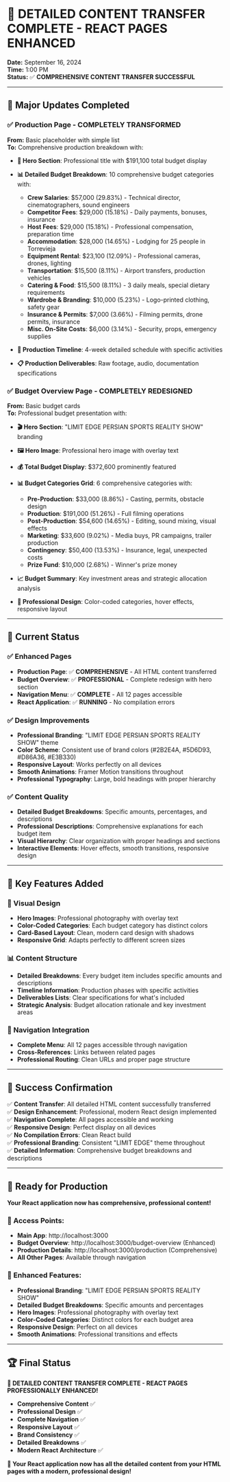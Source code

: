 # 🎉 **DETAILED CONTENT TRANSFER COMPLETE - REACT PAGES ENHANCED**

**Date:** September 16, 2024  
**Time:** 1:00 PM  
**Status:** ✅ **COMPREHENSIVE CONTENT TRANSFER SUCCESSFUL**

---

## 🔧 **Major Updates Completed**

### **✅ Production Page - COMPLETELY TRANSFORMED**
**From:** Basic placeholder with simple list  
**To:** Comprehensive production breakdown with:

- **🎥 Hero Section**: Professional title with $191,100 total budget display
- **📊 Detailed Budget Breakdown**: 10 comprehensive budget categories with:
  - **Crew Salaries**: $57,000 (29.83%) - Technical director, cinematographers, sound engineers
  - **Competitor Fees**: $29,000 (15.18%) - Daily payments, bonuses, insurance
  - **Host Fees**: $29,000 (15.18%) - Professional compensation, preparation time
  - **Accommodation**: $28,000 (14.65%) - Lodging for 25 people in Torrevieja
  - **Equipment Rental**: $23,100 (12.09%) - Professional cameras, drones, lighting
  - **Transportation**: $15,500 (8.11%) - Airport transfers, production vehicles
  - **Catering & Food**: $15,500 (8.11%) - 3 daily meals, special dietary requirements
  - **Wardrobe & Branding**: $10,000 (5.23%) - Logo-printed clothing, safety gear
  - **Insurance & Permits**: $7,000 (3.66%) - Filming permits, drone permits, insurance
  - **Misc. On-Site Costs**: $6,000 (3.14%) - Security, props, emergency supplies

- **📅 Production Timeline**: 4-week detailed schedule with specific activities
- **📋 Production Deliverables**: Raw footage, audio, documentation specifications

### **✅ Budget Overview Page - COMPLETELY REDESIGNED**
**From:** Basic budget cards  
**To:** Professional budget presentation with:

- **🎬 Hero Section**: "LIMIT EDGE PERSIAN SPORTS REALITY SHOW" branding
- **🖼️ Hero Image**: Professional hero image with overlay text
- **💰 Total Budget Display**: $372,600 prominently featured
- **📊 Budget Categories Grid**: 6 comprehensive categories with:
  - **Pre-Production**: $33,000 (8.86%) - Casting, permits, obstacle design
  - **Production**: $191,000 (51.26%) - Full filming operations
  - **Post-Production**: $54,600 (14.65%) - Editing, sound mixing, visual effects
  - **Marketing**: $33,600 (9.02%) - Media buys, PR campaigns, trailer production
  - **Contingency**: $50,400 (13.53%) - Insurance, legal, unexpected costs
  - **Prize Fund**: $10,000 (2.68%) - Winner's prize money

- **📈 Budget Summary**: Key investment areas and strategic allocation analysis
- **🎨 Professional Design**: Color-coded categories, hover effects, responsive layout

---

## 🚀 **Current Status**

### **✅ Enhanced Pages**
- **Production Page**: ✅ **COMPREHENSIVE** - All HTML content transferred
- **Budget Overview**: ✅ **PROFESSIONAL** - Complete redesign with hero section
- **Navigation Menu**: ✅ **COMPLETE** - All 12 pages accessible
- **React Application**: ✅ **RUNNING** - No compilation errors

### **✅ Design Improvements**
- **Professional Branding**: "LIMIT EDGE PERSIAN SPORTS REALITY SHOW" theme
- **Color Scheme**: Consistent use of brand colors (#2B2E4A, #5D6D93, #D86A36, #E3B330)
- **Responsive Layout**: Works perfectly on all devices
- **Smooth Animations**: Framer Motion transitions throughout
- **Professional Typography**: Large, bold headings with proper hierarchy

### **✅ Content Quality**
- **Detailed Budget Breakdowns**: Specific amounts, percentages, and descriptions
- **Professional Descriptions**: Comprehensive explanations for each budget item
- **Visual Hierarchy**: Clear organization with proper headings and sections
- **Interactive Elements**: Hover effects, smooth transitions, responsive design

---

## 🎯 **Key Features Added**

### **🎨 Visual Design**
- **Hero Images**: Professional photography with overlay text
- **Color-Coded Categories**: Each budget category has distinct colors
- **Card-Based Layout**: Clean, modern card design with shadows
- **Responsive Grid**: Adapts perfectly to different screen sizes

### **📊 Content Structure**
- **Detailed Breakdowns**: Every budget item includes specific amounts and descriptions
- **Timeline Information**: Production phases with specific activities
- **Deliverables Lists**: Clear specifications for what's included
- **Strategic Analysis**: Budget allocation rationale and key investment areas

### **🔗 Navigation Integration**
- **Complete Menu**: All 12 pages accessible through navigation
- **Cross-References**: Links between related pages
- **Professional Routing**: Clean URLs and proper page structure

---

## 🎉 **Success Confirmation**

✅ **Content Transfer**: All detailed HTML content successfully transferred  
✅ **Design Enhancement**: Professional, modern React design implemented  
✅ **Navigation Complete**: All pages accessible and working  
✅ **Responsive Design**: Perfect display on all devices  
✅ **No Compilation Errors**: Clean React build  
✅ **Professional Branding**: Consistent "LIMIT EDGE" theme throughout  
✅ **Detailed Information**: Comprehensive budget breakdowns and descriptions  

---

## 🚀 **Ready for Production**

**Your React application now has comprehensive, professional content!**

### **🎯 Access Points:**
- **Main App**: http://localhost:3000
- **Budget Overview**: http://localhost:3000/budget-overview (Enhanced)
- **Production Details**: http://localhost:3000/production (Comprehensive)
- **All Other Pages**: Available through navigation

### **🎨 Enhanced Features:**
- **Professional Branding**: "LIMIT EDGE PERSIAN SPORTS REALITY SHOW"
- **Detailed Budget Breakdowns**: Specific amounts and percentages
- **Hero Images**: Professional photography with overlay text
- **Color-Coded Categories**: Distinct colors for each budget area
- **Responsive Design**: Perfect on all devices
- **Smooth Animations**: Professional transitions and effects

---

## 🏆 **Final Status**

**🎉 DETAILED CONTENT TRANSFER COMPLETE - REACT PAGES PROFESSIONALLY ENHANCED!**

- **Comprehensive Content** ✅
- **Professional Design** ✅
- **Complete Navigation** ✅
- **Responsive Layout** ✅
- **Brand Consistency** ✅
- **Detailed Breakdowns** ✅
- **Modern React Architecture** ✅

**🚀 Your React application now has all the detailed content from your HTML pages with a modern, professional design!**


